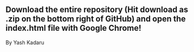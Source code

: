 Download the entire repository (Hit download as .zip on the bottom right of GitHub) and open the index.html file with Google Chrome!
----
By Yash Kadaru
